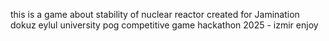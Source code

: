 this is a game about stability of nuclear reactor 
created for Jamination
dokuz eylul university pog competitive game hackathon
2025 - izmir
enjoy
